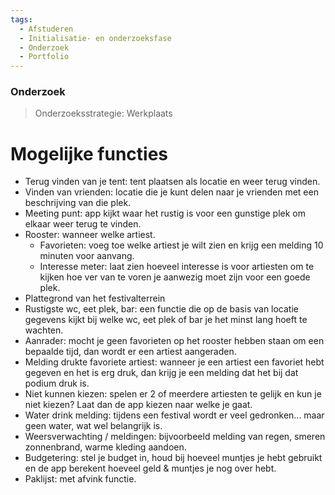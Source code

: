 ```yaml
---
tags:
  - Afstuderen
  - Initialisatie- en onderzoeksfase
  - Onderzoek
  - Portfolio
---
```

### Onderzoek
> Onderzoeksstrategie: Werkplaats

# Mogelijke functies 
- Terug vinden van je tent: tent plaatsen als locatie en weer terug vinden.
- Vinden van vrienden: locatie die je kunt delen naar je vrienden met een beschrijving van die plek.
- Meeting punt: app kijkt waar het rustig is voor een gunstige plek om elkaar weer terug te vinden.
- Rooster: wanneer welke artiest.
  * Favorieten: voeg toe welke artiest je wilt zien en krijg een melding 10 minuten voor aanvang. 
  * Interesse meter: laat zien hoeveel interesse is voor artiesten om te kijken hoe ver van te voren je aanwezig moet zijn voor een goede plek.
- Plattegrond van het festivalterrein
- Rustigste wc, eet plek, bar: een functie die op de basis van locatie gegevens kijkt bij welke wc, eet plek of bar je het minst lang hoeft te wachten.
- Aanrader: mocht je geen favorieten op het rooster hebben staan om een bepaalde tijd, dan wordt er een artiest aangeraden.
- Melding drukte favoriete artiest: wanneer je een artiest een favoriet hebt gegeven en het is erg druk, dan krijg je een melding dat het bij dat podium druk is.
- Niet kunnen kiezen: spelen er 2 of meerdere artiesten te gelijk en kun je niet kiezen? Laat dan de app kiezen naar welke je gaat. 
- Water drink melding: tijdens een festival wordt er veel gedronken... maar geen water, wat wel belangrijk is.
- Weersverwachting / meldingen: bijvoorbeeld melding van regen, smeren zonnenbrand, warme kleding aandoen.
- Budgetering: stel je budget in, houd bij hoeveel muntjes je hebt gebruikt en de app berekent hoeveel geld & muntjes je nog over hebt.
- Paklijst: met afvink functie. 


